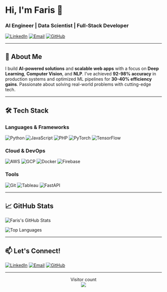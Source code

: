 # Hi, I'm Faris 👋

### AI Engineer | Data Scientist | Full-Stack Developer

[![LinkedIn](https://img.shields.io/badge/LinkedIn-Connect-blue?style=flat&logo=linkedin)](https://www.linkedin.com/in/XFD)
[![Email](https://img.shields.io/badge/Email-Contact-red?style=flat&logo=gmail)](mailto:XFarisDarwish@gmail.com)
[![GitHub](https://img.shields.io/badge/GitHub-Follow-black?style=flat&logo=github)](https://github.com/Darwee4)

---

## 🚀 **About Me**

I build **AI-powered solutions** and **scalable web apps** with a focus on **Deep Learning**, **Computer Vision**, and **NLP**. I’ve achieved **92-98% accuracy** in production systems and optimized ML pipelines for **30-40% efficiency gains**. Passionate about solving real-world problems with cutting-edge tech.

---

## 🛠️ **Tech Stack**

### **Languages & Frameworks**
![Python](https://img.shields.io/badge/Python-3776AB?style=flat&logo=python&logoColor=white)
![JavaScript](https://img.shields.io/badge/JavaScript-F7DF1E?style=flat&logo=javascript&logoColor=black)
![PHP](https://img.shields.io/badge/PHP-777BB4?style=flat&logo=php&logoColor=white)
![PyTorch](https://img.shields.io/badge/PyTorch-EE4C2C?style=flat&logo=pytorch&logoColor=white)
![TensorFlow](https://img.shields.io/badge/TensorFlow-FF6F00?style=flat&logo=tensorflow&logoColor=white)

### **Cloud & DevOps**
![AWS](https://img.shields.io/badge/AWS-232F3E?style=flat&logo=amazon-aws&logoColor=white)
![GCP](https://img.shields.io/badge/Google_Cloud-4285F4?style=flat&logo=google-cloud&logoColor=white)
![Docker](https://img.shields.io/badge/Docker-2496ED?style=flat&logo=docker&logoColor=white)
![Firebase](https://img.shields.io/badge/Firebase-FFCA28?style=flat&logo=firebase&logoColor=black)

### **Tools**
![Git](https://img.shields.io/badge/Git-F05032?style=flat&logo=git&logoColor=white)
![Tableau](https://img.shields.io/badge/Tableau-E97627?style=flat&logo=tableau&logoColor=white)
![FastAPI](https://img.shields.io/badge/FastAPI-009688?style=flat&logo=fastapi&logoColor=white)

---

## 📈 **GitHub Stats**

![Faris's GitHub Stats](https://github-readme-stats.vercel.app/api?username=Darwee4&show_icons=true&theme=radical)

![Top Languages](https://github-readme-stats.vercel.app/api/top-langs/?username=Darwee4&layout=compact&theme=radical)

---

## 📫 **Let's Connect!**

[![LinkedIn](https://img.shields.io/badge/LinkedIn-Connect-blue?style=flat&logo=linkedin)](https://www.linkedin.com/in/XFD)
[![Email](https://img.shields.io/badge/Email-Contact-red?style=flat&logo=gmail)](mailto:XFarisDarwish@gmail.com)
[![GitHub](https://img.shields.io/badge/GitHub-Follow-black?style=flat&logo=github)](https://github.com/Darwee4)

---

<p align="center"> 
  Visitor count<br>
  <img src="https://profile-counter.glitch.me/Darwee4/count.svg" />
</p>
